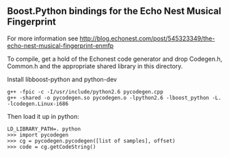 Boost.Python bindings for the Echo Nest Musical Fingerprint
-----------------------------------------------------------

For more information see http://blog.echonest.com/post/545323349/the-echo-nest-musical-fingerprint-enmfp

To compile, get a hold of the Echonest code generator and drop Codegen.h, Common.h and the appropriate shared library in this directory.

Install libboost-python and python-dev

    g++ -fpic -c -I/usr/include/python2.6 pycodegen.cpp
    g++ -shared -o pycodegen.so pycodegen.o -lpython2.6 -lboost_python -L. -lcodegen.Linux-i686

Then load it up in python:

    LD_LIBRARY_PATH=. python
    >>> import pycodegen
    >>> cg = pycodegen.pycodegen([list of samples], offset)
    >>> code = cg.getCodeString()
